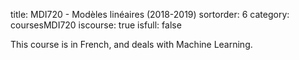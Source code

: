 title: MDI720 - Modèles linéaires (2018-2019)
sortorder: 6
category: coursesMDI720
iscourse: true
isfull: false

This course is in French, and deals with Machine Learning.
